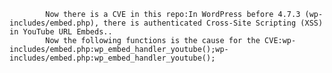 
            Now there is a CVE in this repo:In WordPress before 4.7.3 (wp-includes/embed.php), there is authenticated Cross-Site Scripting (XSS) in YouTube URL Embeds..
            Now the following functions is the cause for the CVE:wp-includes/embed.php:wp_embed_handler_youtube();wp-includes/embed.php:wp_embed_handler_youtube();
            
